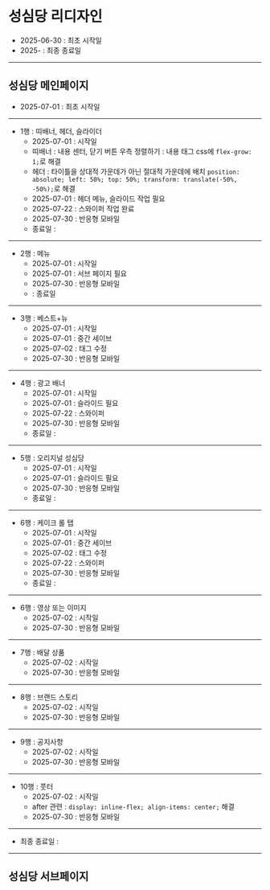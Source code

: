 # 성심당 리디자인
- 2025-06-30 : 최초 시작일
- 2025- : 최종 종료일

-----

## 성심당 메인페이지
- 2025-07-01 : 최초 시작일
-----
- 1행 : 띠배너, 헤더, 슬라이더
    - 2025-07-01 : 시작일
    - 띠배너 :  내용 센터, 닫기 버튼 우측 정렬하기 : 내용 태그 css에 `flex-grow: 1;`로 해결
    - 헤더 : 타이틀을 상대적 가운데가 아닌 절대적 가운데에 배치 `position: absolute; left: 50%; top: 50%; transform: translate(-50%, -50%);`로 해결
    - 2025-07-01 : 헤더 메뉴, 슬라이드 작업 필요
    - 2025-07-22 : 스와이퍼 작업 완료
    - 2025-07-30 : 반응형 모바일
    - 종료일 :
-----
- 2행 : 메뉴
    - 2025-07-01 : 시작일
    - 2025-07-01 : 서브 페이지 필요
    - 2025-07-30 : 반응형 모바일
    - : 종료일 
-----
- 3행 : 베스트+뉴
    - 2025-07-01 : 시작일
    - 2025-07-01 : 중간 세이브
    - 2025-07-02 : 태그 수정
    - 2025-07-30 : 반응형 모바일
-----
- 4행 : 광고 배너
    - 2025-07-01 : 시작일
    - 2025-07-01 : 슬라이드 필요
    - 2025-07-22 : 스와이퍼
    - 2025-07-30 : 반응형 모바일
    - 종료일 : 
-----
- 5행 : 오리지널 성심당
    - 2025-07-01 : 시작일
    - 2025-07-01 : 슬라이드 필요
    - 2025-07-30 : 반응형 모바일
    - 종료일 : 
-----
- 6행 : 케이크 롤 탭
    - 2025-07-01 : 시작일
    - 2025-07-01 : 중간 세이브
    - 2025-07-02 :  태그 수정
    - 2025-07-22 : 스와이퍼
    - 2025-07-30 : 반응형 모바일
    - 종료일 : 
-----
- 6행 : 영상 또는 이미지
    - 2025-07-02 : 시작일
    - 2025-07-30 : 반응형 모바일
-----
- 7행 : 배달 상품
    - 2025-07-02 : 시작일
    - 2025-07-30 : 반응형 모바일
-----
- 8행 : 브랜드 스토리
    - 2025-07-02 : 시작일
    - 2025-07-30 : 반응형 모바일
-----
- 9행 : 공지사항
    - 2025-07-02 : 시작일
    - 2025-07-30 : 반응형 모바일
-----
- 10행 : 풋터
    - 2025-07-02 : 시작일
    - after 관련 : `display: inline-flex; align-items: center;` 해결
    - 2025-07-30 : 반응형 모바일
-----
- 최종 종료일 : 

-----

## 성심당 서브페이지